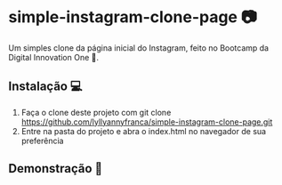 # simple-instagram-clone-page  :camera:
Um simples clone da página inicial do Instagram, feito no Bootcamp da Digital Innovation One :tada:.

## Instalação  :computer:
1. Faça o clone deste projeto com git clone https://github.com/lyllyannyfranca/simple-instagram-clone-page.git
2. Entre na pasta do projeto e abra o index.html no navegador de sua preferência

## Demonstração :eyes:

